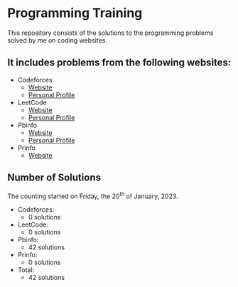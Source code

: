 # Programming Training

This repository consists of the solutions to the programming problems solved by me on coding websites.

## It includes problems from the following websites:

- Codeforces
  - [Website](https://codeforces.com/)
  - [Personal Profile](https://codeforces.com/profile/TudorGalatan)
- LeetCode
  - [Website](https://leetcode.com/)
  - [Personal Profile](https://leetcode.com/TudorGalatan/)
- Pbinfo
  - [Website](https://www.pbinfo.ro/)
  - [Personal Profile](https://www.pbinfo.ro/profil/tudorgalatan)
- Prinfo
  - [Website](https://probleme.programarecurabdare.ro/)

## Number of Solutions

The counting started on Friday, the 20<sup>th</sup> of January, 2023.

- Codeforces:
  - 0 solutions
- LeetCode:
  - 0 solutions
- Pbinfo:
  - 42 solutions
- Prinfo:
  - 0 solutions
- Total:
  - 42 solutions